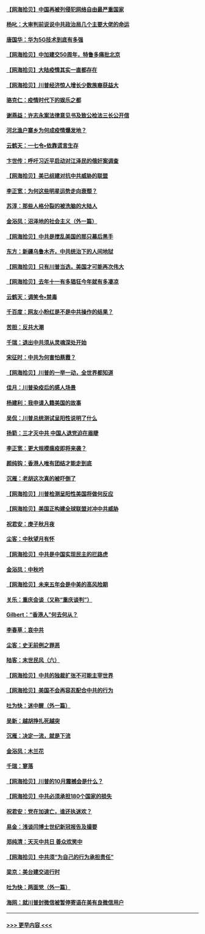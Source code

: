 #### [【网海拾贝】中国再被列侵犯网络自由最严重国家](../pages/nsc993/n12479643.md?t=10171302) 
#### [杨叱：大审判前说说中共政治局几个主要大佬的命运](../pages/nsc993/n12477527.md?t=10171302) 
#### [唐国华：华为5G技术到底有多强](../pages/nsc993/n12477483.md?t=10171302) 
#### [【网海拾贝】中加建交50周年，特鲁多痛批北京](../pages/nsc993/n12476892.md?t=10171302) 
#### [【网海拾贝】大陆疫情其实一直都存在](../pages/nsc993/n12473948.md?t=10171302) 
#### [【网海拾贝】川普经济惊人增长少数族裔获益大](../pages/nsc993/n12471565.md?t=10171302) 
#### [骆克仁：疫情时代下的娱乐之都](../pages/nsc993/n12471312.md?t=10171302) 
#### [谢燕益：许志永案法律意见书及致公检法三长公开信](../pages/nsc993/n12470870.md?t=10171302) 
#### [河北渔户寨乡为何成疫情爆发地？](../pages/nsc993/n12464936.md?t=10171302) 
#### [云鹤天：一七令▪依靠谎言生存](../pages/nsc993/n12470034.md?t=10171302) 
#### [卞世传：呼吁习近平启动对江泽民的俄奸案调查](../pages/nsc993/n12469722.md?t=10171302) 
#### [【网海拾贝】美已组建对抗中共威胁的联盟](../pages/nsc993/n12469018.md?t=10171302) 
#### [李正宽：为何这些明星运势走向衰颓？](../pages/nsc993/n12468730.md?t=10171302) 
#### [苏淳：那些人格分裂的被洗脑的大陆人](../pages/nsc993/n12467858.md?t=10171302) 
#### [金浴凤：沼泽地的社会主义（外一篇）](../pages/nsc993/n12467792.md?t=10171302) 
#### [【网海拾贝】中共是搅乱美国的那只幕后黑手](../pages/nsc993/n12467700.md?t=10171302) 
#### [东方：新疆乌鲁木齐，中共统治下的人间地狱](../pages/nsc993/n12466075.md?t=10171302) 
#### [【网海拾贝】只有川普当选，美国才可能再次伟大](../pages/nsc993/n12466013.md?t=10171302) 
#### [【网海拾贝】去年十一有多猖狂今年就有多凄凉](../pages/nsc993/n12463649.md?t=10171302) 
#### [云鹤天：调笑令▪禁毒](../pages/nsc993/n12462975.md?t=10171302) 
#### [千百度：网友小粉红是不是中共操作的结果？](../pages/nsc993/n12461025.md?t=10171302) 
#### [苦胆：反共大潮](../pages/nsc993/n12459469.md?t=10171302) 
#### [千瑞：退出中共须从灵魂深处开始](../pages/nsc993/n12459437.md?t=10171302) 
#### [宋征时：中共为何害怕蔡霞？](../pages/nsc993/n12459097.md?t=10171302) 
#### [【网海拾贝】川普的一举一动，全世界都知道](../pages/nsc993/n12458825.md?t=10171302) 
#### [佳月：川普染疫后的感人场景](../pages/nsc993/n12456994.md?t=10171302) 
#### [杨建利：我申请入籍美国的故事](../pages/nsc993/n12455635.md?t=10171302) 
#### [吴侃：川普总统测试呈阳性说明了什么](../pages/nsc993/n12451869.md?t=10171302) 
#### [扬箭：三才灭中共 中国人退党迫在眉睫](../pages/nsc993/n12451842.md?t=10171302) 
#### [李正宽：更大规模瘟疫即将来袭？](../pages/nsc993/n12451455.md?t=10171302) 
#### [颜纯钩：香港人唯有团结才能走到底](../pages/nsc993/n12450870.md?t=10171302) 
#### [沉雁：老胡这次真的被吓倒了](../pages/nsc993/n12449796.md?t=10171302) 
#### [【网海拾贝】川普检测呈阳性美国将做何反应](../pages/nsc993/n12449042.md?t=10171302) 
#### [【网海拾贝】美国正构建全球联盟对冲中共威胁](../pages/nsc993/n12446580.md?t=10171302) 
#### [祝君安：庚子秋月夜](../pages/nsc993/n12445870.md?t=10171302) 
#### [尘客：中秋望月有怀](../pages/nsc993/n12444632.md?t=10171302) 
#### [【网海拾贝】中共是中国实现民主的拦路虎](../pages/nsc993/n12443573.md?t=10171302) 
#### [金浴凤：中秋吟](../pages/nsc993/n12441773.md?t=10171302) 
#### [【网海拾贝】未来五年会是中美的高风险期](../pages/nsc993/n12440760.md?t=10171302) 
#### [关乐：重庆会谈（又称“重庆谈判”）](../pages/nsc993/n12437525.md?t=10171302) 
#### [Gilbert：“香港人”何去何从？](../pages/nsc993/n12435894.md?t=10171302) 
#### [李春草：哀中共](../pages/nsc993/n12435874.md?t=10171302) 
#### [尘客：史无前例之罪恶](../pages/nsc993/n12435762.md?t=10171302) 
#### [陆客：末世民风（六）](../pages/nsc993/n12435354.md?t=10171302) 
#### [【网海拾贝】中共的独裁扩张不可能主宰世界](../pages/nsc993/n12435151.md?t=10171302) 
#### [【网海拾贝】美国不会再容忍配合中共的行为](../pages/nsc993/n12433808.md?t=10171302) 
#### [吐为快：迷中醒（外一篇）](../pages/nsc993/n12433585.md?t=10171302) 
#### [吴新：越胡挣扎死越突](../pages/nsc993/n12433562.md?t=10171302) 
#### [沉雁：决定一流，就是下流](../pages/nsc993/n12432128.md?t=10171302) 
#### [金浴凤：木兰花](../pages/nsc993/n12432124.md?t=10171302) 
#### [千瑞：寥落](../pages/nsc993/n12432071.md?t=10171302) 
#### [【网海拾贝】川普的10月震撼会是什么？](../pages/nsc993/n12431624.md?t=10171302) 
#### [【网海拾贝】中共必须承担180个国家的损失](../pages/nsc993/n12428893.md?t=10171302) 
#### [祝君安：党在加速亡，谁还执迷欢？](../pages/nsc993/n12428652.md?t=10171302) 
#### [易金：浅谈闫博士世纪新冠报告及撮要](../pages/nsc993/n12426822.md?t=10171302) 
#### [郑纯清：天灭中共日 善众欢笑中](../pages/nsc993/n12426784.md?t=10171302) 
#### [【网海拾贝】中共须“为自己的行为承担责任”](../pages/nsc993/n12426067.md?t=10171302) 
#### [梁京：美台建交进行时](../pages/nsc993/n12424066.md?t=10171302) 
#### [吐为快：两面党（外一篇）](../pages/nsc993/n12424043.md?t=10171302) 
#### [海网：就川普封微信被暂停寄语在美有良微信用户](../pages/nsc993/n12424021.md?t=10171302) 

----
#### [ >>> 更早内容 <<< ](../indexes/nsc993-earlier.md)
